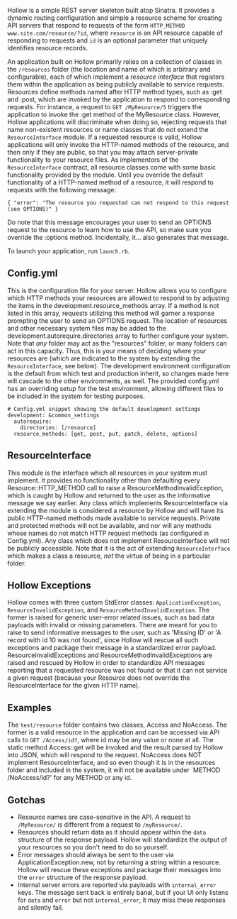 Hollow is a simple REST server skeleton built atop Sinatra. It provides a dynamic routing configuration and simple a resource scheme for creating API servers that respond to requests of the form `HTTP_METHOD www.site.com/resource/?id`, where `resource` is an API resource capable of responding to requests and `id` is an optional parameter that uniquely identifies resource records.

An application built on Hollow primarily relies on a collection of classes in the `/resources` folder (the location and name of which is arbitrary and configurable), each of which implement a *resource interface* that registers them within the application as being publicly available to service requests. Resources define methods named after HTTP method types, such as :get and :post, which are invoked by the application to respond to corresponding requests. For instance, a request to `GET /MyResource/5` triggers the application to invoke the :get method of the MyResource class. However, Hollow applications will discriminate when doing so, rejecting requests that name non-existent resources or name classes that do not extend the `ResourceInterface` module. If a requested resource is valid, Hollow applications will only invoke the HTTP-named methods of the resource, and then only if they are public, so that you may attach server-private functionality to your resource files. As implementors of the `ResourceInterface` contract, all resource classes come with some basic functionality provided by the module. Until you override the default functionality of a HTTP-named method of a resource, it will respond to requests with the following message:

    { "error": "The resource you requested can not respond to this request (see OPTIONS)" }

Do note that this message encourages your user to send an OPTIONS request to the resource to learn how to use the API, so make sure you override the :options method. Incidentally, it... also generates that message.

To launch your application, run `launch.rb`.

Config.yml
----------
This is the configuration file for your server. Hollow allows you to configure which HTTP methods your resources are allowed to respond to by adjusting the items in the development.resource_methods array. If a method is not listed in this array, requests utilizing this method will garner a response prompting the user to send an OPTIONS request. The location of resources and other necessary system files may be added to the development.autorequire.directories array to further configure your system. Note that *any* folder may act as the "resources" folder, or many folders can act in this capacity. Thus, this is your means of deciding where your resources are (which are indicated to the system by extending the `ResourceInterface`, see below). The development environment configuration is the default from which test and production inherit, so changes made here will cascade to the other environments, as well. The provided config.yml has an overriding setup for the test environment, allowing different files to be included in the system for testing purposes.

    # Config.yml snippet showing the default development settings
    development: &common_settings
      autorequire:
        directories: [/resource]
      resource_methods: [get, post, put, patch, delete, options]

ResourceInterface
-----------------
This module is the interface which all resources in your system must implement. It provides no functionality other than defaulting every Resource::HTTP_METHOD call to raise a ResourceMethodInvalidEception, which is caught by Hollow and returned to the user as the informative message we say earlier. Any class which implements ResourceInterface via extending the module is considered a resource by Hollow and will have its public HTTP-named methods made available to service requests. Private and protected methods will not be available, and nor will any methods whose names do not match HTTP request methods (as configured in Config.yml). Any class which does not implement ResourceInterface will not be publicly accessible. Note that it is the act of extending `ResourceInterface` which makes a class a resource, *not* the virtue of being in a particular folder.

Hollow Exceptions
------------------
Hollow comes with three custom StdError classes: `ApplicationException`, `ResourceInvalidException`, and `ResourceMethodInvalidException`. The former is raised for generic user-error related issues, such as bad data payloads with invalid or missing parameters. There are meant for you to raise to send informative messages to the user, such as 'Missing ID' or 'A record with id 10 was not found', since Hollow will rescue all such exceptions and package their message in a standardized error payload. ResourceInvalidExceptions and ResourceMethodInvalidExceptions are raised and rescued by Hollow in order to standardize API messages reporting that a requested resource was not found or that it can not service a given request (because your Resource does not override the ResourceInterface for the given HTTP name).

Examples
--------
The `test/resource` folder contains two classes, Access and NoAccess. The former is a valid resource in the application and can be accessed via API calls to `GET /Access/id?`, where id may be any value or none at all. The static method Access::get will be invoked and the result parsed by Hollow into JSON, which will respond to the request. NoAccess does NOT implement ResourceInterface, and so even though it is in the resources folder and included in the system, it will not be available under `METHOD /NoAccess/id?' for any METHOD or any id.

Gotchas
-------
- Resource names are case-sensitive in the API. A request to `/MyResource/` is different from a request to `/myResource/`.
- Resources should return data as it should appear within the `data` structure of the response payload. Hollow will standardize the output of your resources so you don't need to do so yourself.
- Error messages should always be sent to the user via ApplicationException.new, not by returning a string within a resource. Hollow will rescue these exceptions and package their messages into the `error` structure of the response payload.
- Internal server errors are reported via payloads with `internal_error` keys. The message sent back is entirely banal, but if your UI only listens for `data` and `error` but not `internal_error`, it may miss these responses and silently fail.

